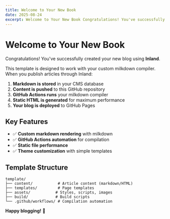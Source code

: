 ```yaml
---
title: Welcome to Your New Book
date: 2025-08-24
excerpt: Welcome to Your New Book Congratulations! You've successfully created your new blog using Inland. This template is designed to work with your custom...
---
```


# Welcome to Your New Book

Congratulations! You've successfully created your new blog using **Inland**.

This template is designed to work with your custom milkdown compiler. When you publish articles through Inland:

1. **Markdown is stored** in your CMS database
2. **Content is pushed** to this GitHub repository
3. **GitHub Actions runs** your milkdown compiler
4. **Static HTML is generated** for maximum performance
5. **Your blog is deployed** to GitHub Pages

## Key Features

- ✅ **Custom markdown rendering** with milkdown
- ✅ **GitHub Actions automation** for compilation
- ✅ **Static file performance** 
- ✅ **Theme customization** with simple templates

## Template Structure

```
template/
├── content/           # Article content (markdown/HTML)
├── templates/         # Page templates
├── assets/           # Styles, scripts, images
├── build/            # Build scripts
└── .github/workflows/ # Compilation automation
```

**Happy blogging!** 🎉